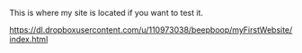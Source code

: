 This is where my site is located if you want to test it.

https://dl.dropboxusercontent.com/u/110973038/beepboop/myFirstWebsite/index.html